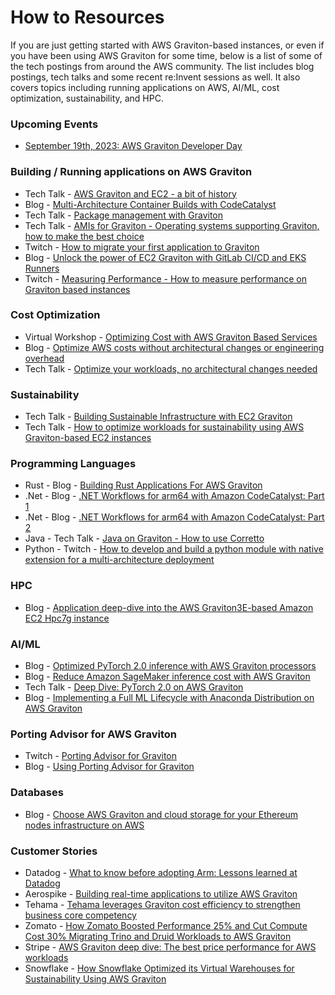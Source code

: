 # How to Resources

If you are just getting started with AWS Graviton-based instances, or even if you have been using AWS Graviton for some time, below is a list of some of the tech postings from around the AWS community. The list includes blog postings, tech talks and some recent re:Invent sessions as well. It also covers topics including running applications on AWS, AI/ML, cost optimization, sustainability, and HPC.

### Upcoming Events

* [September 19th, 2023: AWS Graviton Developer Day](https://gravitonessentialsnycdeveloperday.splashthat.com/)
  
### Building / Running applications on AWS Graviton

* Tech Talk - [AWS Graviton and EC2 - a bit of history](https://www.youtube.com/watch?v=yAf6-A8Zso4)
* Blog - [Multi-Architecture Container Builds with CodeCatalyst](https://aws.amazon.com/blogs/devops/multi-architecture-container-builds-with-codecatalyst/)
* Tech Talk - [Package management with Graviton](https://www.youtube.com/watch?v=ysmvoO4DgB8)
* Tech Talk - [AMIs for Graviton - Operating systems supporting Graviton, how to make the best choice](https://youtu.be/mzDlszhJetI)
* Twitch - [How to migrate your first application to Graviton](https://www.linkedin.com/video/live/urn:li:ugcPost:7036455289579077633/)
* Blog - [Unlock the power of EC2 Graviton with GitLab CI/CD and EKS Runners](https://aws.amazon.com/cn/blogs/devops/unlock-the-power-of-ec2-graviton-with-gitlab-ci-cd-and-eks-runners/)
* Twitch - [Measuring Performance - How to measure performance on Graviton based instances](https://www.twitch.tv/videos/1876233449?collection=ZbDCkIlpDhemjg)

### Cost Optimization

* Virtual Workshop - [Optimizing Cost with AWS Graviton Based Services](https://www.youtube.com/watch?v=BfiEEx8k1lQ)
* Blog - [Optimize AWS costs without architectural changes or engineering overhead](https://aws.amazon.com/blogs/aws-cloud-financial-management/optimize-aws-costs-without-architectural-changes-or-engineering-overhead/)
* Tech Talk - [Optimize your workloads, no architectural changes needed](https://pages.awscloud.com/Optimize-your-workloads-no-architectural-changes-needed_2023_0301-OTT-OD-NGI_OD)

### Sustainability

* Tech Talk - [Building Sustainable Infrastructure with EC2 Graviton](https://www.youtube.com/watch?v=TmHIROOQ1Mc)
* Tech Talk - [How to optimize workloads for sustainability using AWS Graviton-based EC2 instances](https://www.youtube.com/watch?v=pzSvcsduijM)

### Programming Languages

* Rust - Blog - [Building Rust Applications For AWS Graviton](https://community.aws/tutorials/building-rust-applications-for-aws-graviton)
* .Net - Blog - [.NET Workflows for arm64 with Amazon CodeCatalyst: Part 1](https://aws.amazon.com/blogs/dotnet/net-workflows-for-arm64-with-codecatalyst-part-1/)
* .Net - Blog - [.NET Workflows for arm64 with Amazon CodeCatalyst: Part 2](https://aws.amazon.com/blogs/dotnet/net-workflows-for-arm64-with-codecatalyst-part-2/)
* Java - Tech Talk - [Java on Graviton - How to use Corretto](https://www.youtube.com/watch?v=zANOBN4jZfI)
* Python - Twitch - [How to develop and build a python module with native extension for a multi-architecture deployment](https://www.twitch.tv/videos/1888177585?collection=ZbDCkIlpDhemjg)

### HPC

* Blog - [Application deep-dive into the AWS Graviton3E-based Amazon EC2 Hpc7g instance](https://aws.amazon.com/blogs/hpc/application-deep-dive-into-the-graviton3e-based-amazon-ec2-hpc7g-instance/)

### AI/ML

* Blog - [Optimized PyTorch 2.0 inference with AWS Graviton processors](https://aws.amazon.com/blogs/machine-learning/optimized-pytorch-2-0-inference-with-aws-graviton-processors/)
* Blog - [Reduce Amazon SageMaker inference cost with AWS Graviton](https://aws.amazon.com/blogs/machine-learning/reduce-amazon-sagemaker-inference-cost-with-aws-graviton/)
* Tech Talk - [Deep Dive: PyTorch 2.0 on AWS Graviton](https://www.youtube.com/watch?v=c1Rl-vCmnT0)
* Blog - [Implementing a Full ML Lifecycle with Anaconda Distribution on AWS Graviton](https://www.anaconda.com/blog/implementing-a-full-ml-lifecycle-with-anaconda-distribution-on-aws-graviton)

### Porting Advisor for AWS Graviton

* Twitch - [Porting Advisor for Graviton](https://www.twitch.tv/videos/1822190104)
* Blog -  [Using Porting Advisor for Graviton](https://aws.amazon.com/blogs/compute/using-porting-advisor-for-graviton/)

### Databases

* Blog - [Choose AWS Graviton and cloud storage for your Ethereum nodes infrastructure on AWS](https://aws.amazon.com/blogs/database/choose-aws-graviton-and-cloud-storage-for-your-ethereum-nodes-infrastructure-on-aws/)

### Customer Stories

* Datadog - [What to know before adopting Arm: Lessons learned at Datadog](https://www.youtube.com/watch?v=bbchHOFVUuY)
* Aerospike - [Building real-time applications to utilize AWS Graviton](https://www.youtube.com/watch?v=-9ul3j-fBpU)
* Tehama - [Tehama leverages Graviton cost efficiency to strengthen business core competency](https://aws.amazon.com/blogs/industries/tehama-leverages-graviton-cost-efficiency-to-strengthen-business-core-competency/)
* Zomato - [How Zomato Boosted Performance 25% and Cut Compute Cost 30% Migrating Trino and Druid Workloads to AWS Graviton](https://aws.amazon.com/blogs/opensource/how-zomato-boosted-performance-25-and-cut-compute-cost-30-migrating-trino-and-druid-workloads-to-aws-graviton/)
* Stripe - [AWS Graviton deep dive: The best price performance for AWS workloads](https://youtu.be/lZkO-KelLnk?t=1858)
* Snowflake - [How Snowflake Optimized its Virtual Warehouses for Sustainability Using AWS Graviton](https://aws.amazon.com/blogs/apn/how-snowflake-optimized-its-virtual-warehouses-for-sustainability-using-aws-graviton/)
